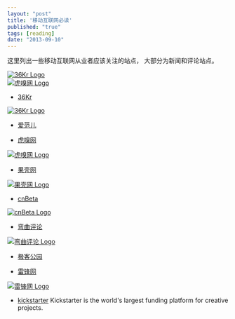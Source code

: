 ```yaml
---
layout: "post"
title: '移动互联网必读'
published: "true"
tags: [reading]
date: "2013-09-10"
---
```


这里列出一些移动互联网从业者应该关注的站点， 大部分为新闻和评论站点。

<div className="item"> 
  	<a href="http://www.36kr.com/">
  		<img src="http://a.36krcnd.com/photo/6fbcd8eda0c0d0ce194b208005376e92.png" alt="36Kr Logo" />
  	</a>
</div>

<div className="item"> 
  	<a href="http://www.huxiu.com/">
  		<img src="http://www.huxiu.com/static/img/top_logo.png" alt="虎嗅网 Logo" />
  	</a>
</div>

- [36Kr](http://www.36kr.com/)
<a href="http://www.36kr.com/">
	<img src="http://a.36krcnd.com/photo/6fbcd8eda0c0d0ce194b208005376e92.png" alt="36Kr Logo" />
</a>

- [爱范儿](http://www.ifanr.com/)

- [虎嗅网](http://www.huxiu.com/)
<a href="http://www.huxiu.com/">
	<img src="http://www.huxiu.com/static/img/top_logo.png" alt="虎嗅网 Logo" />
</a>

- [果壳网](http://www.guokr.com/)
<a href="http://www.guokr.com/">
	<img src="http://static.guokr.com/skin/imgs/4-logo.png" alt="果壳网 Logo" />
</a>

- [cnBeta](http://www.cnbeta.com/)
<a href="http://www.cnbeta.com/">
	<img src="http://static.cnbetacdn.com/assets/images/logo.gif" alt="cnBeta Logo" />
</a>

- [弯曲评论](http://www.valleytalk.org/)
<a href="http://www.valleytalk.org/">
	<img src="http://www.valleytalk.org/wp-content/themes/tektalk/Tektalk_logo_seal.gif" alt="弯曲评论 Logo" />
</a>

- [极客公园](http://www.geekpark.net/)

- [雷锋网](http://www.leiphone.com/)
<a href="http://www.leiphone.com/">
	<img src="http://files.leiphone.com/images/v4/logo.png" alt="雷锋网 Logo" />
</a>

- [kickstarter](http://www.kickstarter.com/) Kickstarter is the world's largest funding platform for creative projects.